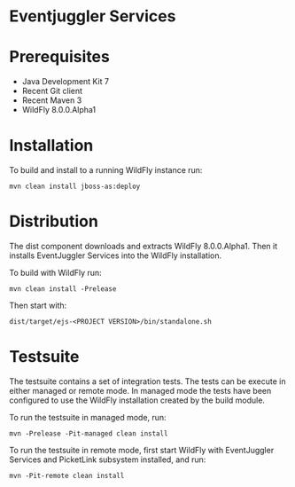 Eventjuggler Services
=====================


Prerequisites
=============

- Java Development Kit 7
- Recent Git client
- Recent Maven 3
- WildFly 8.0.0.Alpha1


Installation
============

To build and install to a running WildFly instance run:

    mvn clean install jboss-as:deploy


Distribution
============

The dist component downloads and extracts WildFly 8.0.0.Alpha1. Then it installs EventJuggler Services into the WildFly installation.

To build with WildFly run:

    mvn clean install -Prelease

Then start with:

    dist/target/ejs-<PROJECT VERSION>/bin/standalone.sh


Testsuite
=========

The testsuite contains a set of integration tests. The tests can be execute in either managed or remote mode. In managed mode the
tests have been configured to use the WildFly installation created by the build module.

To run the testsuite in managed mode, run:

    mvn -Prelease -Pit-managed clean install

To run the testsuite in remote mode, first start WildFly with EventJuggler Services and PicketLink subsystem installed, and run:

    mvn -Pit-remote clean install

